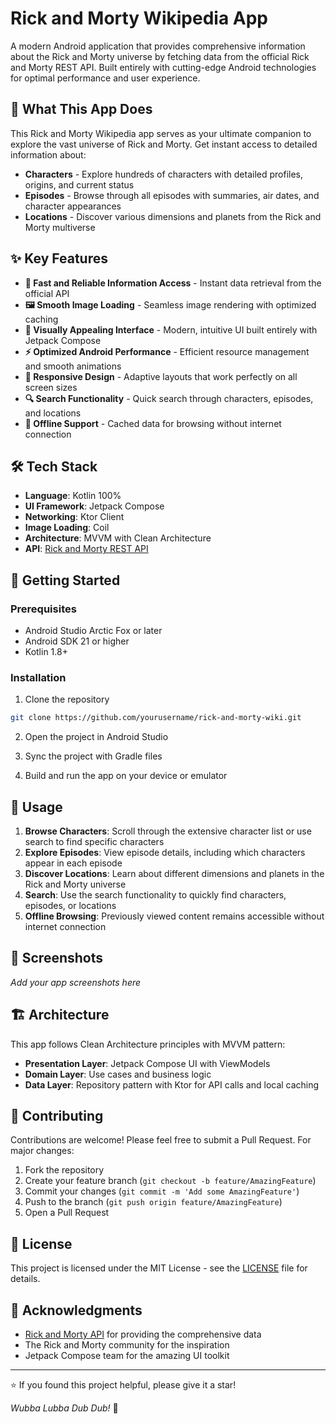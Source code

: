 # Rick and Morty Wikipedia App

A modern Android application that provides comprehensive information about the Rick and Morty universe by fetching data from the official Rick and Morty REST API. Built entirely with cutting-edge Android technologies for optimal performance and user experience.

## 📱 What This App Does

This Rick and Morty Wikipedia app serves as your ultimate companion to explore the vast universe of Rick and Morty. Get instant access to detailed information about:

- **Characters** - Explore hundreds of characters with detailed profiles, origins, and current status
- **Episodes** - Browse through all episodes with summaries, air dates, and character appearances  
- **Locations** - Discover various dimensions and planets from the Rick and Morty multiverse

## ✨ Key Features

- **🚀 Fast and Reliable Information Access** - Instant data retrieval from the official API
- **🖼️ Smooth Image Loading** - Seamless image rendering with optimized caching
- **🎨 Visually Appealing Interface** - Modern, intuitive UI built entirely with Jetpack Compose
- **⚡ Optimized Android Performance** - Efficient resource management and smooth animations
- **📱 Responsive Design** - Adaptive layouts that work perfectly on all screen sizes
- **🔍 Search Functionality** - Quick search through characters, episodes, and locations
- **💾 Offline Support** - Cached data for browsing without internet connection

## 🛠️ Tech Stack

- **Language**: Kotlin 100%
- **UI Framework**: Jetpack Compose
- **Networking**: Ktor Client
- **Image Loading**: Coil
- **Architecture**: MVVM with Clean Architecture
- **API**: [Rick and Morty REST API](https://rickandmortyapi.com/)

## 🚀 Getting Started

### Prerequisites

- Android Studio Arctic Fox or later
- Android SDK 21 or higher
- Kotlin 1.8+

### Installation

1. Clone the repository
```bash
git clone https://github.com/yourusername/rick-and-morty-wiki.git
```

2. Open the project in Android Studio

3. Sync the project with Gradle files

4. Build and run the app on your device or emulator

## 📱 Usage

1. **Browse Characters**: Scroll through the extensive character list or use search to find specific characters
2. **Explore Episodes**: View episode details, including which characters appear in each episode
3. **Discover Locations**: Learn about different dimensions and planets in the Rick and Morty universe
4. **Search**: Use the search functionality to quickly find characters, episodes, or locations
5. **Offline Browsing**: Previously viewed content remains accessible without internet connection

## 📸 Screenshots

*Add your app screenshots here*

## 🏗️ Architecture

This app follows Clean Architecture principles with MVVM pattern:

- **Presentation Layer**: Jetpack Compose UI with ViewModels
- **Domain Layer**: Use cases and business logic
- **Data Layer**: Repository pattern with Ktor for API calls and local caching

## 🤝 Contributing

Contributions are welcome! Please feel free to submit a Pull Request. For major changes:

1. Fork the repository
2. Create your feature branch (`git checkout -b feature/AmazingFeature`)
3. Commit your changes (`git commit -m 'Add some AmazingFeature'`)
4. Push to the branch (`git push origin feature/AmazingFeature`)
5. Open a Pull Request

## 📄 License

This project is licensed under the MIT License - see the [LICENSE](LICENSE) file for details.

## 🙏 Acknowledgments

- [Rick and Morty API](https://rickandmortyapi.com/) for providing the comprehensive data
- The Rick and Morty community for the inspiration
- Jetpack Compose team for the amazing UI toolkit

---

⭐ If you found this project helpful, please give it a star!

*Wubba Lubba Dub Dub!* 🚀
